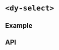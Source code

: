 # `<dy-select>`

## Example

<gbp-example
  name="dy-select"
  props='{"searchable": true, "placeholder": "Please select!", "options": [{"label": "Option 1"}, {"label": "Option 2"}], "@change": "(evt) => evt.target.value = evt.detail"}'
  src="https://jspm.dev/duoyun-ui/elements/select"></gbp-example>

## API

<gbp-api src="/src/elements/select.ts"></gbp-api>
